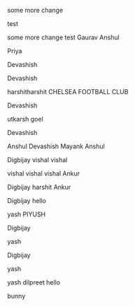 some more change

test



some more change
test
Gaurav
Anshul

Priya

Devashish

Devashish

harshitharshit
CHELSEA FOOTBALL CLUB 


Devashish

utkarsh goel








Devashish



Anshul
Devashish
Mayank
Anshul


Digbijay
vishal
vishal 


vishal vishal vishal 
Ankur

Digbijay
harshit
Ankur



Digbijay
hello

yash
PIYUSH

Digbijay

yash


Digbijay


yash

yash
dilpreet
hello

bunny